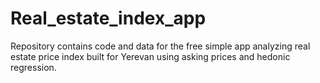 # Real_estate_index_app
Repository contains code and data for the free simple app analyzing real estate price index built for Yerevan using asking prices and hedonic regression.
